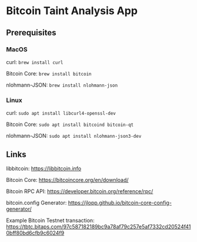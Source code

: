 # Bitcoin Taint Analysis App

## Prerequisites
### MacOS
curl: ```brew install curl```

Bitcoin Core: ```brew install bitcoin```

nlohmann-JSON: ```brew install nlohmann-json```

### Linux
curl: ```sudo apt install libcurl4-openssl-dev```

Bitcoin Core: ```sudo apt install bitcoind bitcoin-qt```

nlohmann-JSON: ```sudo apt install nlohmann-json3-dev```

## Links
libbitcoin: https://libbitcoin.info

Bitcoin Core: https://bitcoincore.org/en/download/

Bitcoin RPC API: https://developer.bitcoin.org/reference/rpc/

bitcoin.config Generator: https://jlopp.github.io/bitcoin-core-config-generator/

Example Bitcoin Testnet transaction: https://tbtc.bitaps.com/97c587182189bc9a78af79c257e5af7332cd20524f410bff80bd6cfb9c6024f9
